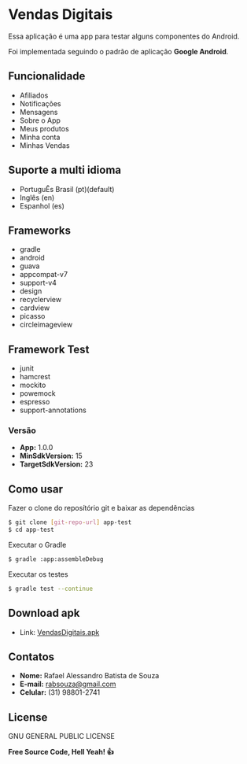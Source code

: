 # Vendas Digitais

Essa aplicação é uma app para testar alguns componentes do Android.

Foi implementada seguindo o padrão de aplicação **Google Android**.


## Funcionalidade

* Afiliados
* Notificações
* Mensagens
* Sobre o App
* Meus produtos
* Minha conta
* Minhas Vendas

## Suporte a multi idioma
* PortuguÊs Brasil (pt)(default)
* Inglês (en)
* Espanhol (es)

## Frameworks

* gradle
* android
* guava
* appcompat-v7
* support-v4
* design
* recyclerview
* cardview
* picasso
* circleimageview

## Framework Test

* junit
* hamcrest
* mockito
* powemock
* espresso
* support-annotations

### Versão

- **App:** 1.0.0
- **MinSdkVersion:** 15
- **TargetSdkVersion:** 23

## Como usar

Fazer o clone do reposítório git e baixar as dependências
```sh
$ git clone [git-repo-url] app-test
$ cd app-test
```
Executar o Gradle
```sh
$ gradle :app:assembleDebug
```

Executar os testes
```sh
$ gradle test --continue
```

## Download apk

- Link: [VendasDigitais.apk]

## Contatos

- **Nome:** Rafael Alessandro Batista de Souza
- **E-mail:** rabsouza@gmail.com
- **Celular:** (31) 98801-2741

## License

GNU GENERAL PUBLIC LICENSE




**Free Source Code, Hell Yeah! :+1:**

[//]: # (These are reference links used in the body of this note and get stripped out when the markdown processor does its job. There is no need to format nicely because it shouldn't be seen. Thanks SO - http://stackoverflow.com/questions/4823468/store-comments-in-markdown-syntax)

[VendasDigitais.apk]: <https://github.com/rabsouza/app-test/blob/master/VendasDigitais.apk?raw=true>

